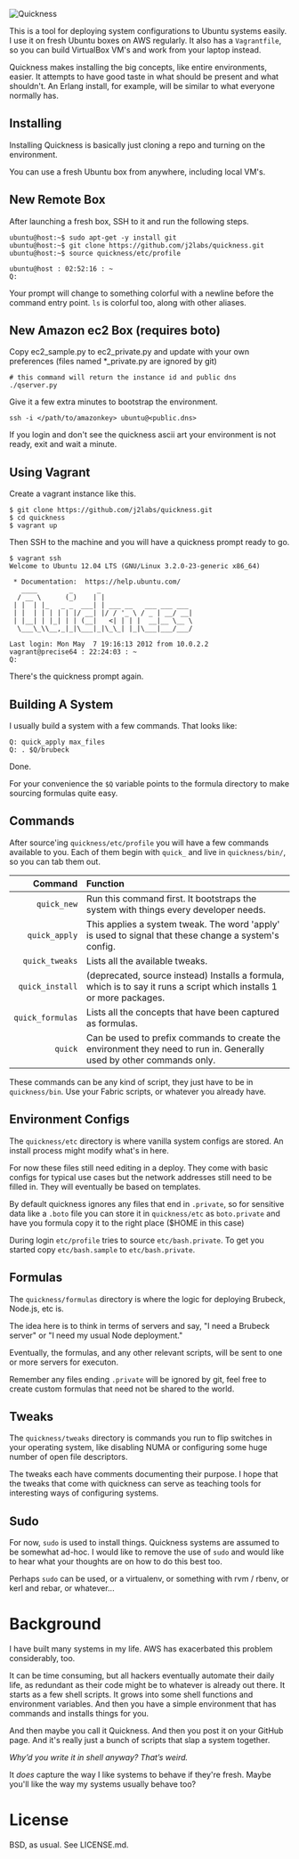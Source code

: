 ![Quickness](https://github.com/j2labs/quickness/raw/master/etc/logo.png)

This is a tool for deploying system configurations to Ubuntu systems easily. I use it on fresh Ubuntu boxes on AWS regularly. It also has a `Vagrantfile`, so you can build VirtualBox VM's and work from your laptop instead.

Quickness makes installing the big concepts, like entire environments, easier. It attempts to have good taste in what should be present and what shouldn't. An Erlang install, for example, will be similar to what everyone normally has.


## Installing

Installing Quickness is basically just cloning a repo and turning on the environment. 

You can use a fresh Ubuntu box from anywhere, including local VM's.

## New Remote Box

After launching a fresh box, SSH to it and run the following steps.

    ubuntu@host:~$ sudo apt-get -y install git
    ubuntu@host:~$ git clone https://github.com/j2labs/quickness.git
    ubuntu@host:~$ source quickness/etc/profile

    ubuntu@host : 02:52:16 : ~
    Q: 

Your prompt will change to something colorful with a newline before the command entry point. `ls` is colorful too, along with other aliases. 


## New Amazon ec2 Box (requires boto)

Copy ec2_sample.py to ec2_private.py and update with your own preferences (files named *_private.py are ignored by git)

    # this command will return the instance id and public dns
    ./qserver.py

Give it a few extra minutes to bootstrap the environment.

    ssh -i </path/to/amazonkey> ubuntu@<public.dns>

If you login and don't see the quickness ascii art your environment is not ready, exit and wait a minute.


## Using Vagrant

Create a vagrant instance like this.

    $ git clone https://github.com/j2labs/quickness.git
    $ cd quickness
    $ vagrant up

Then SSH to the machine and you will have a quickness prompt ready to go.

    $ vagrant ssh
    Welcome to Ubuntu 12.04 LTS (GNU/Linux 3.2.0-23-generic x86_64)

     * Documentation:  https://help.ubuntu.com/
       ____        _      _
      / __ \      (_)    | |
     | |  | |_   _ _  ___| | ___ __   ___ ___ ___
     | |  | | | | | |/ __| |/ / '_ \ / _ | __/ __|
     | |__| | |_| | | (__|   <| | | |  __|__ \__ \
      \___\_\\__,_|_|\___|_|\_\_| |_|\___|___/___/

    Last login: Mon May  7 19:16:13 2012 from 10.0.2.2
    vagrant@precise64 : 22:24:03 : ~
    Q: 

There's the quickness prompt again.


## Building A System

I usually build a system with a few commands. That looks like:

    Q: quick_apply max_files
    Q: . $Q/brubeck

Done.

For your convenience the `$Q` variable points to the formula directory to make sourcing formulas quite easy.


## Commands

After source'ing `quickness/etc/profile` you will have a few commands available to you. Each of them begin with `quick_` and live in `quickness/bin/`, so you can tab them out.

| **Command**      | **Function**                                                                                                         |
|-----------------:|:---------------------------------------------------------------------------------------------------------------------|
| `quick_new`      | Run this command first. It bootstraps the system with things every developer needs.                                  |
| `quick_apply`    | This applies a system tweak. The word 'apply' is used to signal that these change a system's config.                 |
| `quick_tweaks`   | Lists all the available tweaks.                                                                                      |
| `quick_install`  | (deprecated, source instead) Installs a formula, which is to say it runs a script which installs 1 or more packages.                              |                          
| `quick_formulas` | Lists all the concepts that have been captured as formulas.                                                          |
| `quick`          | Can be used to prefix commands to create the environment they need to run in. Generally used by other commands only. |

These commands can be any kind of script, they just have to be in `quickness/bin`.  Use your Fabric scripts, or whatever you already have.


## Environment Configs

The `quickness/etc` directory is where vanilla system configs are stored. An install process might modify what's in here.

For now these files still need editing in a deploy. They come with basic configs for typical use cases but the network addresses still need to be filled in. They will eventually be based on templates.

By default quickness ignores any files that end in `.private`, so for sensitive data like a `.boto` file you can store it in `quickness/etc` as `boto.private` and have you formula copy it to the right place ($HOME in this case)

During login `etc/profile` tries to source `etc/bash.private`.  To get you started copy `etc/bash.sample` to `etc/bash.private`.


## Formulas

The `quickness/formulas` directory is where the logic for deploying Brubeck, Node.js, etc is.

The idea here is to think in terms of servers and say, "I need a Brubeck server" or "I need my usual Node deployment."

Eventually, the formulas, and any other relevant scripts, will be sent to one or more servers for executon.

Remember any files ending `.private` will be ignored by git, feel free to create custom formulas that need not be shared to the world.

## Tweaks

The `quickness/tweaks` directory is commands you run to flip switches in your operating system, like disabling NUMA or configuring some huge number of open file descriptors.

The tweaks each have comments documenting their purpose. I hope that the tweaks that come with quickness can serve as teaching tools for interesting ways of configuring systems.


## Sudo

For now, `sudo` is used to install things. Quickness systems are assumed to be somewhat ad-hoc. I would like to remove the use of `sudo` and would like to hear what your thoughts are on how to do this best too.

Perhaps `sudo` can be used, or a virtualenv, or something with rvm / rbenv, or kerl and rebar, or whatever...


# Background

I have built many systems in my life. AWS has exacerbated this problem considerably, too.

It can be time consuming, but all hackers eventually automate their daily life, as redundant as their code might be to whatever is already out there. It starts as a few shell scripts. It grows into some shell functions and environment variables. And then you have a simple environment that has commands and installs things for you.

And then maybe you call it Quickness. And then you post it on your GitHub page. And it's really just a bunch of scripts that slap a system together.

*Why’d you write it in shell anyway? That’s weird.*

It *does* capture the way I like systems to behave if they're fresh. Maybe you'll like the way my systems usually behave too?


# License

BSD, as usual. See LICENSE.md.
